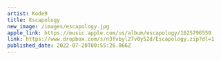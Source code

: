 ```yaml
---
artist: Kode9
title: Escapology
new_image: /images/escapology.jpg
apple_link: https://music.apple.com/us/album/escapology/1625796559
link: https://www.dropbox.com/s/n3fvbyl27v0y52d/Escapology.zip?dl=1
published_date: 2022-07-20T00:55:26.866Z
---
```

